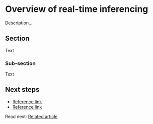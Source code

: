 # Overview of real-time inferencing

Description...

## Section

Text

### Sub-section

Text

## Next steps

- [Reference link]()
- [Reference link]()

Read next: [Related article]()
